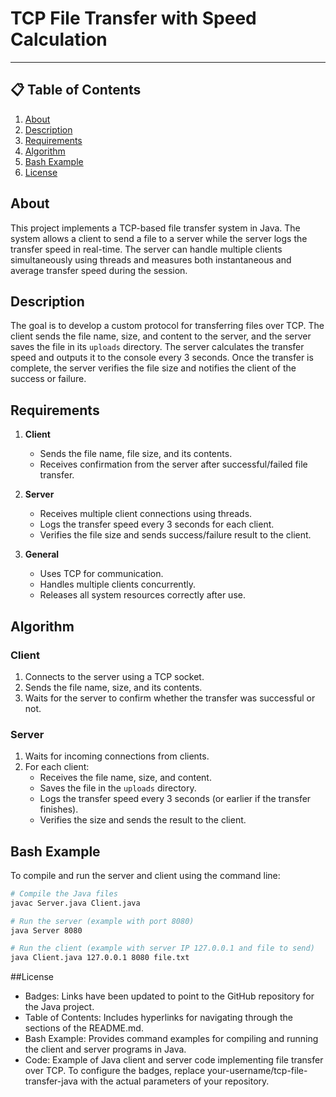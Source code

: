 # TCP File Transfer with Speed Calculation

---

## 📋 Table of Contents
1. [About](#about)
2. [Description](#description)
3. [Requirements](#requirements)
4. [Algorithm](#algorithm)
5. [Bash Example](#bash-example)
6. [License](#license)


## About

This project implements a TCP-based file transfer system in Java. The system allows a client to send a file to a server while the server logs the transfer speed in real-time. The server can handle multiple clients simultaneously using threads and measures both instantaneous and average transfer speed during the session.

## Description

The goal is to develop a custom protocol for transferring files over TCP. The client sends the file name, size, and content to the server, and the server saves the file in its `uploads` directory. The server calculates the transfer speed and outputs it to the console every 3 seconds. Once the transfer is complete, the server verifies the file size and notifies the client of the success or failure.

## Requirements

1. **Client**
   - Sends the file name, file size, and its contents.
   - Receives confirmation from the server after successful/failed file transfer.

2. **Server**
   - Receives multiple client connections using threads.
   - Logs the transfer speed every 3 seconds for each client.
   - Verifies the file size and sends success/failure result to the client.

3. **General**
   - Uses TCP for communication.
   - Handles multiple clients concurrently.
   - Releases all system resources correctly after use.

## Algorithm

### Client
1. Connects to the server using a TCP socket.
2. Sends the file name, size, and its contents.
3. Waits for the server to confirm whether the transfer was successful or not.

### Server
1. Waits for incoming connections from clients.
2. For each client:
   - Receives the file name, size, and content.
   - Saves the file in the `uploads` directory.
   - Logs the transfer speed every 3 seconds (or earlier if the transfer finishes).
   - Verifies the size and sends the result to the client.

## Bash Example

To compile and run the server and client using the command line:

```bash
# Compile the Java files
javac Server.java Client.java

# Run the server (example with port 8080)
java Server 8080

# Run the client (example with server IP 127.0.0.1 and file to send)
java Client.java 127.0.0.1 8080 file.txt
```

##License

   - Badges: Links have been updated to point to the GitHub repository for the Java project.
   - Table of Contents: Includes hyperlinks for navigating through the sections of the README.md.
   - Bash Example: Provides command examples for compiling and running the client and server programs in Java.
   - Code: Example of Java client and server code implementing file transfer over TCP.
To configure the badges, replace your-username/tcp-file-transfer-java with the actual parameters of your repository.
